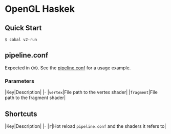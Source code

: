 # OpenGL Haskek

## Quick Start

```console
$ cabal v2-run
```

## pipeline.conf

Expected in `CWD`. See the [pipeline.conf](./pipeline.conf) for a usage example.

### Parameters

|Key|Description|
|-
|`vertex`|File path to the vertex shader|
|`fragment`|File path to the fragment shader|

## Shortcuts

|Key|Description|
|-
|<kbd>r</kbd>|Hot reload `pipeline.conf` and the shaders it refers to|

